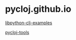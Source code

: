 # pycloj.github.io

[libpython-clj-examples](./libpython-clj-examples/)

[pycloj-tools](./pycloj-tools/)
